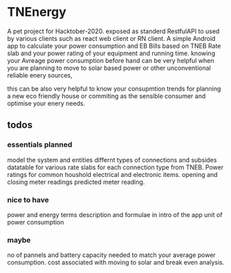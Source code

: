 # TNEnergy
A pet project for Hacktober-2020.
exposed as standerd RestfulAPI to used by various clients such as react web client or RN client.
A simple Android app to calculate your power consumption and EB Bills based on TNEB Rate slab and your power rating of your equipment and running time.
knowing your Avreage power consumption before hand can be very helpful when you are planning to move to solar based power or other unconventional reliable enery sources,

this can be also very helpful to know your consupmtion trends for planning a new eco friendly house or commiting as the sensible consumer and optimise your enery needs.

## todos

### essentials planned
model the system and entities
differnt types of connections and subsides
datatable for various rate slabs for each connection type from TNEB.
Power ratings for common houshold electrical and electronic items.
opening and closing meter readings predicted meter reading.

### nice to have
power and energy terms description and formulae in intro of the app
unit of power consumption

### maybe 
no of pannels and battery capacity needed to match your average power consumption.
cost associated with moving to solar and break even analysis.
